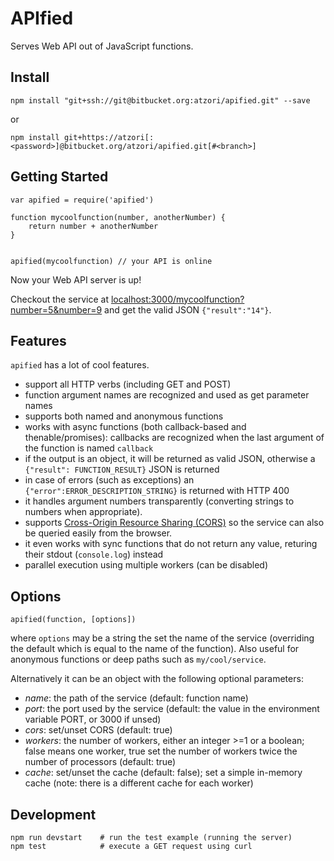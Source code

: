 # APIfied
Serves Web API out of JavaScript functions.

## Install

	npm install "git+ssh://git@bitbucket.org:atzori/apified.git" --save

or

	npm install git+https://atzori[:<password>]@bitbucket.org/atzori/apified.git[#<branch>]


## Getting Started

```
var apified = require('apified')

function mycoolfunction(number, anotherNumber) {
	return number + anotherNumber
}


apified(mycoolfunction) // your API is online

```

Now your Web API server is up! 

Checkout the service at [localhost:3000/mycoolfunction?number=5&number=9](http://localhost:3000/mycoolfunction?number=5&anotheNumber=9) 
and get the valid JSON `{"result":"14"}`.


## Features
`apified` has a lot of cool features.

  - support all HTTP verbs (including GET and POST)
  - function argument names are recognized and used as get parameter names
  - supports both named and anonymous functions
  - works with async functions (both callback-based and thenable/promises): 
  callbacks are recognized when the last argument of the function is named `callback`
  - if the output is an object, it will be returned as valid JSON, otherwise a `{"result": FUNCTION_RESULT}` JSON is returned
  - in case of errors (such as exceptions) an `{"error":ERROR_DESCRIPTION_STRING}` is returned with HTTP 400
  - it handles argument numbers transparently (converting strings to numbers when appropriate).
  - supports [Cross-Origin Resource Sharing (CORS)](http://www.w3.org/TR/cors/) so the service can also be queried easily from the browser.
  - it even works with sync functions that do not return any value, returing their stdout (`console.log`) instead
  - parallel execution using multiple workers (can be disabled)

## Options

	apified(function, [options])
	
where `options` may be a string the set the name of the service 
(overriding the default which is equal to the name of the function). 
Also useful for anonymous functions or deep paths such as `my/cool/service`.

Alternatively it can be an object with the following optional parameters:

  - *name*: the path of the service (default: function name)
  - *port*: the port used by the service (default: the value in the environment variable PORT, or 3000 if unsed)
  - *cors*: set/unset CORS (default: true)
  - *workers*: the number of workers, either an integer &gt;=1 or a boolean; false means one worker, true set 
  the number of workers twice the number of processors (default: true) 
  - *cache*: set/unset the cache (default: false); set a simple in-memory cache (note: there is a different cache for each worker)
  
## Development

	npm run devstart 	# run the test example (running the server)
	npm test 			# execute a GET request using curl

